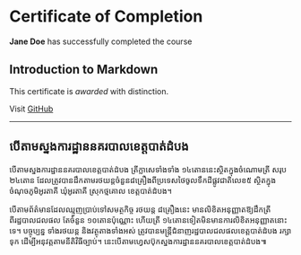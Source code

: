 # Certificate of Completion

**Jane Doe**
has successfully completed the course

## Introduction to Markdown

This certificate is *awarded* with distinction.

Visit [GitHub](https://github.com)

---

## បើតាមស្នងការដ្ឋាននគរបាលខេត្តបាត់ដំបង

បើតាមស្នងការដ្ឋាននគរបាលខេត្តបាត់ដំបង ​ត្រីក្លាសេទាំងទាំង ១៤តោននេះស្ថិត​ក្នុង​ចំណោមត្រី សរុប ២៤តោន ដែលត្រូវបានដឹកតាមរថយន្ត​ចំនួន​៨គ្រឿង​ពីប្រទេស​ថៃ​ចូលទឹកដីផ្លូវជាតិលេខ៥ ស្ថិតក្នុងចំណុចភូមិអូរតាគី​ ឃុំអូរតាគី​ ស្រុកថ្មគោល​ ខេត្ត​បាត់ដំបង។

បើតាមព័ត៌មានដែលឈ្មួញប្រាប់ទៅសមត្ថកិច្ច ​រថយន្ត ៨គ្រឿងនេះ មានលិខិតអនុញ្ញាតឱ្យ​ដឹក​​ត្រីពីរដ្ឋបាលជល​ផល ​តែ​ចំនួន ១០​តោនប៉ុណ្ណោះ​ ហើយត្រី ១៤តោនទៀត​មិន​មាន​ការ​លិខិត​អនុញ្ញាតនោះទេ។ បច្ចុប្បន្ន ទាំងរថយន្ត និងវត្ថុតាងទាំងអស់ ត្រូវបានមន្រ្តី​ជំនាញ​រដ្ឋបាលជលផលខេត្តបាត់ដំបង រក្សាទុក ដើម្បីអនុ​វត្តតាមនីតិវិធីច្បាប់។ នេះបើតាម​ហ្វេស​ប៊ុកស្នង​ការដ្ឋាននគរបាលខេត្ត​បាត់ដំបង៕ 
